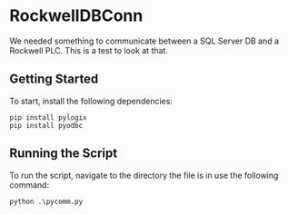 # RockwellDBConn
We needed something to communicate between a SQL Server DB and a Rockwell PLC. This is a test to look at that.

## Getting Started
To start, install the following dependencies:
```
pip install pylogix
pip install pyodbc
```

## Running the Script
To run the script, navigate to the directory the file is in use the following command:
```
python .\pycomm.py
```
